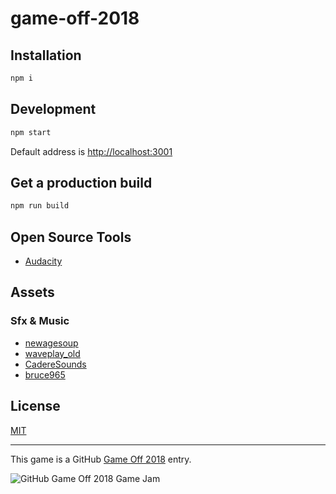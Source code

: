# game-off-2018



## Installation

```sh
npm i
```

## Development

```sh
npm start
```

Default address is <http://localhost:3001>

## Get a production build

```sh
npm run build
```

## Open Source Tools

  * [Audacity](https://www.audacityteam.org/)

## Assets

### Sfx & Music

  * [newagesoup](https://freesound.org/people/newagesoup/sounds/427993/)
  * [waveplay_old](https://freesound.org/people/waveplay_old/sounds/218043/)
  * [CadereSounds](https://freesound.org/people/CadereSounds/sounds/221594/)
  * [bruce965](https://freesound.org/people/bruce965/sounds/425050/)

## License

[MIT](./LICENSE)

---
This game is a GitHub [Game Off 2018](https://itch.io/jam/game-off-2018) entry.

![GitHub Game Off 2018 Game Jam](https://user-images.githubusercontent.com/121322/46698489-1e7bd900-cbcc-11e8-8abb-aef7262c968c.png)

